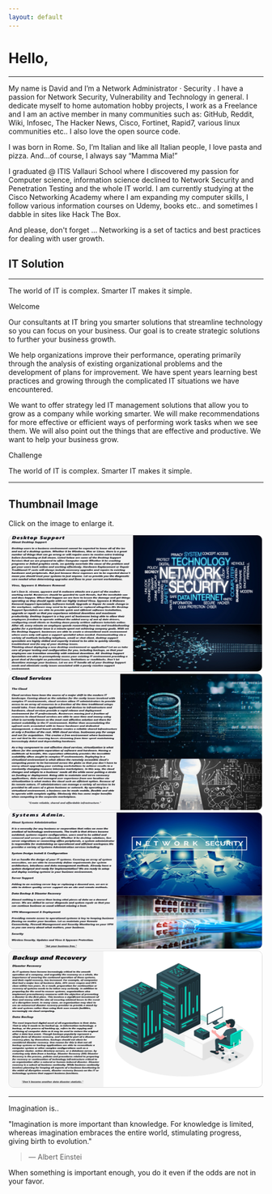 ```yaml
---
layout: default
---
```


# Hello,

---

My name is David and I’m a Network Administrator · Security . I have a passion for Network Security, Vulnerability and Technology in general. I dedicate myself to home automation hobby projects, I work as a Freelance and I am an active member in many communities such as: GitHub, Reddit, Wiki, Infosec, The Hacker News, Cisco, Fortinet, Rapid7, various linux communities etc.. I also love the open source code.

I was born in Rome. So, I’m Italian and like all Italian people, I love pasta and pizza. And…of course, I always say “Mamma Mia!”

I graduated @ ITIS Vallauri School where I discovered my passion for Computer science, information science declined to Network Security and Penetration Testing and the whole IT world. I am currently studying at the Cisco Networking Academy where I am expanding my computer skills, I follow various information courses on Udemy, books etc.. and sometimes I dabble in sites like Hack The Box.

And please, don't forget ... Networking is a set of tactics and best practices for dealing with user growth.

## IT Solution

---

The world of IT is complex. Smarter IT makes it simple.

Welcome

Our consultants at IT bring you smarter solutions that streamline technology so you can focus on your business. Our goal is to create strategic solutions to further your business growth.

We help organizations improve their performance, operating primarily through the analysis of existing organizational problems and the development of plans for improvement. We have spent years learning best practices and growing through the complicated IT situations we have encountered.

We want to offer strategy led IT management solutions that allow you to grow as a company while working smarter. We will make recommendations for more effective or efficient ways of performing work tasks when we see them. We will also point out the things that are effective and productive. We want to help your business grow.

Challenge

The world of IT is complex. Smarter IT makes it simple.

---

<html>
<head>
<meta name="viewport" content="width=device-width, initial-scale=1">
<style>
img {
  border: 1px solid #ddd;
  border-radius: 10px;
}

img:hover {
box-shadow: 0 0 2px 1px rgba(0, 140, 186, 0.5);
}
</style>

</head>
<body>

<h2>Thumbnail Image</h2>
<p>Click on the image to enlarge it.</p>

<a target="_blank" href="https://raw.githubusercontent.com/K3rn3l-P/Web/main/assets/img/17-min.jpg">
  <img src="https://raw.githubusercontent.com/K3rn3l-P/Web/main/assets/img/17-min.jpg" alt="Forest" style="width:500px">
</a>

<a target="_blank" href="https://raw.githubusercontent.com/K3rn3l-P/Web/main/assets/img/22-min.jpeg">
  <img src="https://raw.githubusercontent.com/K3rn3l-P/Web/main/assets/img/22-min.jpeg" alt="Forest" style="width:500px">
</a>

<a target="_blank" href="https://raw.githubusercontent.com/K3rn3l-P/Web/main/assets/img/2_1.jpg">
  <img src="https://raw.githubusercontent.com/K3rn3l-P/Web/main/assets/img/2_1.jpg" alt="Forest" style="width:500px">
</a>

<a target="_blank" href="https://raw.githubusercontent.com/K3rn3l-P/Web/main/assets/img/1_2.jpg">
  <img src="https://raw.githubusercontent.com/K3rn3l-P/Web/main/assets/img/1_2.jpg" alt="Forest" style="width:500px">
</a>

</body>
</html>

---

Imagination is..

"Imagination is more important than knowledge. For knowledge is limited, whereas imagination embraces the entire world, stimulating progress, giving birth to evolution."

> — Albert Einstei

When something is important enough, you do it even if the odds are not in your favor.
